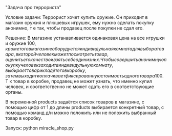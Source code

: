 "Задача про террориста"

Условие задачи:
Террорист хочет купить оружие. Он приходит в магазин оружия и плюшевых игрушек, ему нужно сделать покупку анонимно,
т е так, чтобы продавец после покупки не сдал его.

Решение:
В магазине устанавливается одинаковая цена на все игрушки и оружие 100$, кроме того в магазине оборудуется индивидульная комната для выбора товара,
в которой человек может посмотреть товар, оценить его качество и взять себе один из них. Чтобы совершить анонимную покупку человек заходит в индивидульную комнату,
выбирает товар и кладёт его в коробку, затем выходит и оплачивает фиксированную стоимость одного товара 100$. Т к товар в коробке, продавец не может узнать,
что именно купил человек, и соответственно не может сдать его в соответствующие органы.

В переменной products задаётся список товаров в магазине, с помощью цифр от 1 до длины products выбирается конкретный товар, с помощью команд д/н можно положить или
не положить выбранный товар в коробку.

Запуск:
python miracle_shop.py
